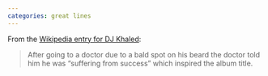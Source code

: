 ```yaml
---
categories: great lines
---
```



From the [Wikipedia entry for DJ Khaled](https://en.wikipedia.org/wiki/DJ_Khaled): 

> After going to a doctor due to a bald spot on his beard the doctor told him he was “suffering from success” which inspired the album title.